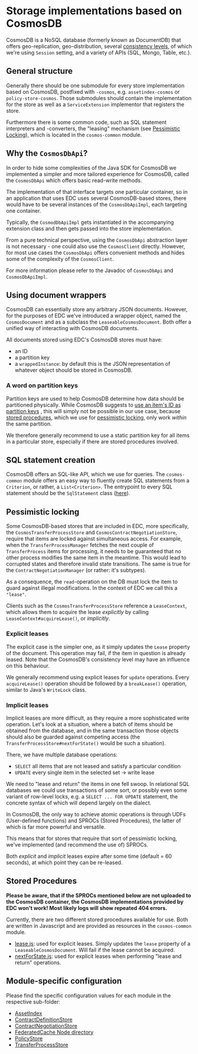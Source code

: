 # Storage implementations based on CosmosDB

CosmosDB is a NoSQL database (formerly known as DocumentDB) that offers geo-replication, geo-distribution, several
[consistency levels](https://docs.microsoft.com/en-us/azure/cosmos-db/consistency-levels), of which we're
using `Session` setting, and a variety of APIs (SQL, Mongo, Table, etc.).

## General structure

Generally there should be one submodule for every store implementation based on CosmosDB, postfixed with `-cosmos`,
e.g. `assetindex-cosmos` or `policy-store-cosmos`. Those submodules should contain the implementation for the
store as well as a `ServiceExtension` implementor that registers the store.

Furthermore there is some common code, such as SQL statement interpreters and -converters, the "leasing" mechanism (see
[Pessimistic Locking](README.md#pessimistic-locking)), which is located in the `cosmos-common` module.

## Why the `CosmosDbApi`?

In order to hide some complexities of the Java SDK for CosmosDB we implemented a simpler and more tailored experience
for CosmosDB, called the `CosmosDbApi` which offers basic read-write methods.

The implementation of that interface targets one particular container, so in an application that uses EDC uses several
CosmosDB-based stores, there would have to be several instances of the `CosmosDbApiImpl`, each targeting one container.

Typically, the `CosmodDbApiImpl` gets instantiated in the accompanying extension class and then gets passed into the
store
implementation.

From a pure technical perspective, using the `CosmosDbApi` abstraction layer is not necessary - one could also use
the `CosmosClient` directly. However, for most use cases the `CosmosDbApi` offers convenient methods and hides some of
the complexity of the `CosmosClient`.

For more information please refer to the Javadoc of `CosmosDbApi` and `CosmosDbApiImpl`.

## Using document wrappers

CosmosDB can essentially store any arbitrary JSON documents. However, for the purposes of EDC we've introduced a wrapper
object, named the `CosmosDocument` and as a subclass the `LeaseableCosmosDocument`. Both offer a unified way of
interacting with CosmosDB documents.

All documents stored using EDC's CosmosDB stores must have:

- an ID
- a partition key
- a `wrappedInstance`: by default this is the JSON representation of whatever object should be stored in CosmosDB.

### A word on partition keys

Partition keys are used to help CosmosDB determine how data should be partitioned physically.
While CosmosDB suggests
to [use an item's ID as partition keys](https://docs.microsoft.com/en-us/azure/cosmos-db/partitioning-overview#choose-partitionkey)
,
this will simply not be possible in our use case, because [stored procedures](README.md#stored-procedures), which we use
for [pessimistic locking](README.md#pessimistic-locking),
only work _within_ the same partition.

We therefore generally recommend to use a static partition key for all items in a particular store, especially if there
are stored procedures involved.

## SQL statement creation

CosmosDB offers an SQL-like API, which we use for queries. The `cosmos-common` module offers an easy way to fluently
create SQL statements from a `Criterion`, or rather, a `List<Criterion>`. The entrypoint to every SQL statement should
be the `SqlStatement`
class ([here](src/main/java/org/eclipse/dataspaceconnector/azure/cosmos/dialect/SqlStatement.java)).

## Pessimistic locking

Some CosmosDB-based stores that are included in EDC, more specifically, the `CosmosTransferProcessStore`
and `CosmosContractNegotiationStore`, require that items are locked against simultaneous access. For example, when
the `TransferProcessManager` fetches the next couple of `TransferProcess` items for processing, it needs to be
guaranteed that no other process
modifies the same item in the meantime. This would lead to corrupted states and therefore invalid state transitions.
The same is true for the `ContractNegotiationManager` (or rather: it's subtypes).

As a consequence, the `read`-operation on the DB must lock the item to guard against illegal modifications. In the
context
of EDC we call this a `"lease"`.

Clients such as the `CosmosTransferProcessStore` reference a `LeaseContext`, which allows them to acquire the lease
_explicitly_ by calling `LeaseContext#acquireLease()`, or _implicitly_.

### Explicit leases

The explicit case is the simpler one, as it simply updates the `Lease` property of the document. This operation may
fail, if the item
in question is already leased. Note that the CosmosDB's consistency level may have an influence on this behaviour.

We generally recommend using explicit leases for `update` operations. Every `acquireLease()` operation should be
followed by a
`breakLease()` operation, similar to Java's `WriteLock` class.

### Implicit leases

Implicit leases are more difficult, as they require a more sophisticated write operation. Let's look at a situation,
where a batch of items should be obtained from the database, and in the same transaction those objects should also be
guarded
against competing access (the `TransferProcessStore#nextForState()` would be such a situation).

There, we have multiple database operations:

- `SELECT` all items that are not leased and satisfy a particular condition
- `UPDATE` every single item in the selected set -> write lease

We need to "lease and return" the items in one fell swoop.
In relational SQL databases we could use transactions of some sort, or possibly even some variant
of row-level locks, e.g. a `SELECT ... FOR UPDATE` statement, the concrete syntax of which will depend largely on the
dialect.

In CosmosDB, the only way to achieve atomic operations is through UDFs (User-defined functions) and SPROCs (Stored
Procedures), the latter of which is far more powerful and versatile.

This means that for stores that require that sort of pessimistic locking, we've implemented (and recommend the use of)
SPROCs.

Both _explicit_ and _implicit_ leases expire after some time (default = 60 seconds), at which point they can be
re-leased.

## Stored Procedures

**Please be aware, that if the SPROCs mentioned below are not uploaded to the CosmosDB container, the CosmosDB
implementations provided by EDC won't work! Most likely logs will show repeated 404 errors.**

Currently, there are two different stored procedures available for use. Both are written in Javascript and are
provided as resources in the `cosmos-common` module.

- [lease.js](src/main/resources/lease.js): used for explicit leases. Simply updates the `lease` property
  of a `LeaseableCosmosDocument`.
  Will fail if the lease cannot be acquired.
- [nextForState.js](src/main/resources/nextForState.js): used for explicit leases when performing "lease
  and return" operations.

## Module-specific configuration

Please find the specific configuration values for each module in the respective sub-folder:

- [AssetIndex](assetindex-cosmos/README.md)
- [ContractDefinitionStore](contract-definition-store-cosmos/README.md)
- [ContractNegotiationStore](contract-negotiation-store-cosmos/README.md)
- [FederatedCache Node directory](fcc-node-directory-cosmos/README.md)
- [PolicyStore](policy-store-cosmos/README.md)
- [TransferProcessStore](transfer-process-store-cosmos/README.md)